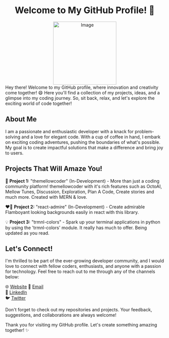 <div style="text-align:center;"><h1> Welcome to My GitHub Profile! 🌟</h1></div>

<!-- ![GitHub Profile](https://avatars.githubusercontent.com/u/93969099?v=4) -->
<center>
<img src="https://avatars.githubusercontent.com/u/93969099?v=4" alt="Image" width="200" height="200">
</center>
Hey there! Welcome to my GitHub profile, where innovation and creativity come together! 😄 Here you'll find a collection of my projects, ideas, and a glimpse into my coding journey. So, sit back, relax, and let's explore the exciting world of code together!

## About Me

I am a passionate and enthusiastic developer with a knack for problem-solving and a love for elegant code. With a cup of coffee in hand, I embark on exciting coding adventures, pushing the boundaries of what's possible. My goal is to create impactful solutions that make a difference and bring joy to users.

## Projects That Will Amaze You!

🚀 **Project 1:** "themellowcoder" (In-Development) - More than just a coding community platform! themellowcoder with it's rich features such as OctoAI, Mellow Tunes, Discussion, Exploration, Plan A Code, Create stories and much more. Created with MERN & love.

❤️‍🔥 **Project 2:** "react-admire" (In-Development) - Create admirable Flamboyant looking backgrounds easily in react with this library.

💡 **Project 3:** "trmnl-colors" - Spark up your terminal applications in python by using the 'trmnl-colors' module. It really has much to offer. Being updated as you read.

## Let's Connect!

I'm thrilled to be part of the ever-growing developer community, and I would love to connect with fellow coders, enthusiasts, and anyone with a passion for technology. Feel free to reach out to me through any of the channels below:

🌐 [Website](https://iv-portfolio.vercel.app/)
📧 [Email](mailto:idrishaider987@gmail.com)  
💼 [LinkedIn](https://www.linkedin.com/in/idris-vohra-589106256/)  
🐦 [Twitter](https://twitter.com/themellowcoder)  

Don't forget to check out my repositories and projects. Your feedback, suggestions, and collaborations are always welcome!

Thank you for visiting my GitHub profile. Let's create something amazing together! ✨
